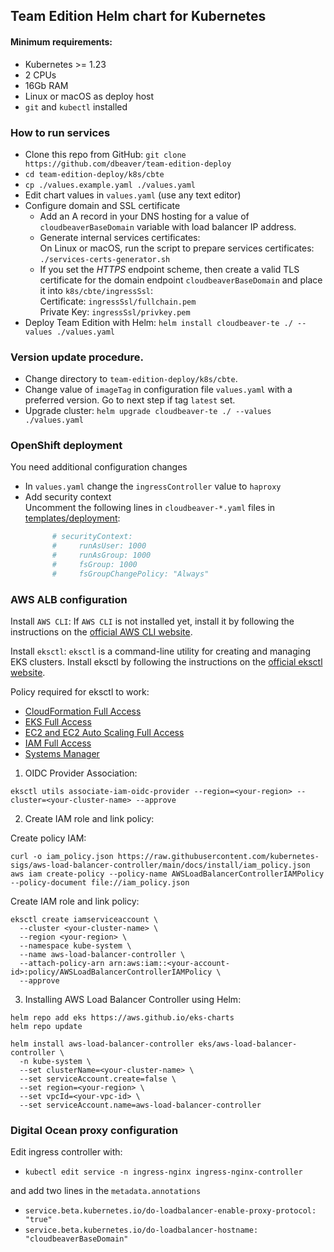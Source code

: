 ## Team Edition Helm chart for Kubernetes

#### Minimum requirements:

* Kubernetes >= 1.23
* 2 CPUs
* 16Gb RAM
* Linux or macOS as deploy host
* `git` and `kubectl` installed

[//]: # (* [Nginx load balancer]&#40;https://docs.nginx.com/nginx-ingress-controller/installation/installation-with-helm/&#41; and [Kubernetes Helm plugin]&#40;https://helm.sh/docs/topics/plugins/&#41; added to your `k8s`)

### How to run services
- Clone this repo from GitHub: `git clone https://github.com/dbeaver/team-edition-deploy`
- `cd team-edition-deploy/k8s/cbte`
- `cp ./values.example.yaml ./values.yaml`
- Edit chart values in `values.yaml` (use any text editor)
- Configure domain and SSL certificate 
  - Add an A record in your DNS hosting for a value of `cloudbeaverBaseDomain` variable with load balancer IP address.
  - Generate internal services certificates:  
     On Linux or macOS, run the script to prepare services certificates:   
       `./services-certs-generator.sh`
  - If you set the *HTTPS* endpoint scheme, then create a valid TLS certificate for the domain endpoint `cloudbeaverBaseDomain` and place it into `k8s/cbte/ingressSsl`:  
    Certificate: `ingressSsl/fullchain.pem`  
    Private Key: `ingressSsl/privkey.pem`
- Deploy Team Edition with Helm: `helm install cloudbeaver-te ./ --values ./values.yaml`

### Version update procedure.

- Change directory to `team-edition-deploy/k8s/cbte`.
- Change value of `imageTag` in configuration file `values.yaml` with a preferred version. Go to next step if tag `latest` set.
- Upgrade cluster: `helm upgrade cloudbeaver-te ./ --values ./values.yaml` 

### OpenShift deployment

You need additional configuration changes

- In `values.yaml` change the `ingressController` value to `haproxy`
- Add security context  
  Uncomment the following lines in `cloudbeaver-*.yaml` files in [templates/deployment](cbte/templates/deployment):
    ```yaml
          # securityContext:
          #     runAsUser: 1000
          #     runAsGroup: 1000
          #     fsGroup: 1000
          #     fsGroupChangePolicy: "Always"
    ```

### AWS ALB configuration  

Install `AWS CLI`: If `AWS CLI` is not installed yet, install it by following the instructions on the [official AWS CLI website](https://docs.aws.amazon.com/cli/latest/userguide/install-cliv2.html).  

Install `eksctl`: `eksctl` is a command-line utility for creating and managing EKS clusters. Install eksctl by following the instructions on the [official eksctl website](https://eksctl.io/installation/).  


Policy required for eksctl to work:

- [CloudFormation Full Access](https://docs.aws.amazon.com/aws-managed-policy/latest/reference/AWSCloudFormationFullAccess.html)
- [EKS Full Access](https://docs.aws.amazon.com/eks/latest/userguide/security_iam_id-based-policy-examples.html#security_iam_id-based-policy-examples-console)
- [EC2 and EC2 Auto Scaling Full Access](https://docs.aws.amazon.com/aws-managed-policy/latest/reference/AmazonEC2FullAccess.html)
- [IAM Full Access](https://docs.aws.amazon.com/aws-managed-policy/latest/reference/IAMFullAccess.html)
- [Systems Manager](https://docs.aws.amazon.com/systems-manager/latest/userguide/security_iam_id-based-policy-examples.html)

1. OIDC Provider Association:  

```
eksctl utils associate-iam-oidc-provider --region=<your-region> --cluster=<your-cluster-name> --approve
```

2. Create IAM role and link policy:  

Create policy IAM:  
```
curl -o iam_policy.json https://raw.githubusercontent.com/kubernetes-sigs/aws-load-balancer-controller/main/docs/install/iam_policy.json
aws iam create-policy --policy-name AWSLoadBalancerControllerIAMPolicy --policy-document file://iam_policy.json
```

Create IAM role and link policy:  
```
eksctl create iamserviceaccount \
  --cluster <your-cluster-name> \
  --region <your-region> \
  --namespace kube-system \
  --name aws-load-balancer-controller \
  --attach-policy-arn arn:aws:iam::<your-account-id>:policy/AWSLoadBalancerControllerIAMPolicy \
  --approve
```

3. Installing AWS Load Balancer Controller using Helm:  

```
helm repo add eks https://aws.github.io/eks-charts
helm repo update

helm install aws-load-balancer-controller eks/aws-load-balancer-controller \
  -n kube-system \
  --set clusterName=<your-cluster-name> \
  --set serviceAccount.create=false \
  --set region=<your-region> \
  --set vpcId=<your-vpc-id> \
  --set serviceAccount.name=aws-load-balancer-controller
```

### Digital Ocean proxy configuration

Edit ingress controller with:

- `kubectl edit service -n ingress-nginx ingress-nginx-controller`

and add two lines in the `metadata.annotations`

- `service.beta.kubernetes.io/do-loadbalancer-enable-proxy-protocol: "true"`
- `service.beta.kubernetes.io/do-loadbalancer-hostname: "cloudbeaverBaseDomain"`
